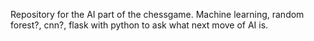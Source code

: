 Repository for the AI part of the chessgame. Machine learning, random forest?, cnn?, flask with python to ask what next move of AI is.
